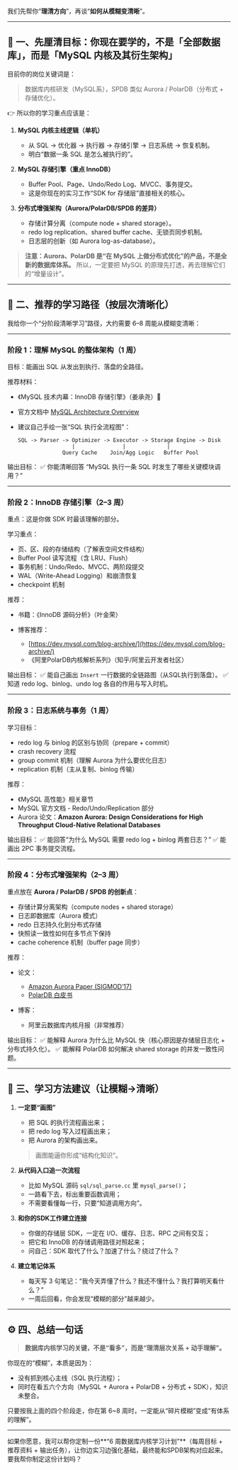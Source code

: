 我们先帮你“**理清方向**”，再谈“**如何从模糊变清晰**”。

---

## 🧭 一、先厘清目标：你现在要学的，不是「全部数据库」，而是「MySQL 内核及其衍生架构」

目前你的岗位关键词是：

> 数据库内核研发（MySQL系），SPDB 类似 Aurora / PolarDB（分布式 + 存储优化）。

👉 所以你的学习重点应该是：

1. **MySQL 内核主线逻辑（单机）**

   * 从 SQL → 优化器 → 执行器 → 存储引擎 → 日志系统 → 恢复机制。
   * 明白“数据一条 SQL 是怎么被执行的”。
2. **MySQL 存储引擎（重点 InnoDB）**

   * Buffer Pool、Page、Undo/Redo Log、MVCC、事务提交。
   * 这是你现在的实习工作“SDK for 存储层”直接相关的核心。
3. **分布式增强架构（Aurora/PolarDB/SPDB 的差异）**

   * 存储计算分离（compute node + shared storage）。
   * redo log replication、shared buffer cache、无锁页同步机制。
   * 日志层的创新（如 Aurora log-as-database）。

> **注意：Aurora、PolarDB 是“在 MySQL 上做分布式优化”的产品，不是全新的数据库体系。**
> 所以，一定要把 MySQL 的原理先打透，再去理解它们的“增量设计”。

---

## 🧩 二、推荐的学习路径（按层次清晰化）

我给你一个“分阶段清晰学习”路径，大约需要 6–8 周能从模糊变清晰：

---

### **阶段 1：理解 MySQL 的整体架构（1 周）**

目标：能画出 SQL 从发出到执行、落盘的全路径。

推荐材料：

* 《MySQL 技术内幕：InnoDB 存储引擎》（姜承尧）📘
* 官方文档中 [MySQL Architecture Overview](https://dev.mysql.com/doc/refman/8.0/en/architecture.html)
* 建议自己手绘一张“SQL 执行全流程图”：

  ```
  SQL -> Parser -> Optimizer -> Executor -> Storage Engine -> Disk
                   |               |             |
                Query Cache    Join/Agg Logic   Buffer Pool
  ```

输出目标：
✅ 你能清晰回答 “MySQL 执行一条 SQL 时发生了哪些关键模块调用？”

---

### **阶段 2：InnoDB 存储引擎（2–3 周）**

重点：这是你做 SDK 时最该理解的部分。

学习重点：

* 页、区、段的存储结构（了解表空间文件结构）
* Buffer Pool 读写流程（含 LRU、Flush）
* 事务机制：Undo/Redo、MVCC、两阶段提交
* WAL（Write-Ahead Logging）和崩溃恢复
* checkpoint 机制

推荐：

* 书籍：《InnoDB 源码分析》（叶金荣）
* 博客推荐：

  * [https://dev.mysql.com/blog-archive/](https://dev.mysql.com/blog-archive/)
  * 《阿里PolarDB内核解析系列》（知乎/阿里云开发者社区）

输出目标：
✅ 能自己画出 `Insert` 一行数据的全链路图（从SQL执行到落盘）。
✅ 知道 redo log、binlog、undo log 各自的作用与写入时机。

---

### **阶段 3：日志系统与事务（1 周）**

学习目标：

* redo log 与 binlog 的区别与协同（prepare + commit）
* crash recovery 流程
* group commit 机制（理解 Aurora 为什么要优化日志）
* replication 机制（主从复制、binlog 传输）

推荐：

* 《MySQL 高性能》相关章节
* MySQL 官方文档 - Redo/Undo/Replication 部分
* Aurora 论文：**Amazon Aurora: Design Considerations for High Throughput Cloud-Native Relational Databases**

输出目标：
✅ 能回答“为什么 MySQL 需要 redo log + binlog 两套日志？”
✅ 能画出 2PC 事务提交流程。

---

### **阶段 4：分布式增强架构（2–3 周）**

重点放在 **Aurora / PolarDB / SPDB 的创新点**：

* 存储计算分离架构（compute nodes + shared storage）
* 日志即数据库（Aurora 模式）
* redo 日志持久化到分布式存储
* 快照读一致性如何在多节点下保持
* cache coherence 机制（buffer page 同步）

推荐：

* 论文：

  * [Amazon Aurora Paper (SIGMOD’17)](https://dl.acm.org/doi/10.1145/3035918.3056101)
  * [PolarDB 白皮书](https://developer.aliyun.com/article/761243)
* 博客：

  * 阿里云数据库内核月报（非常推荐）

输出目标：
✅ 能解释 Aurora 为什么比 MySQL 快（核心原因是存储层日志化 + 分布式持久化）。
✅ 能解释 PolarDB 如何解决 shared storage 的并发一致性问题。

---

## 🧠 三、学习方法建议（让模糊→清晰）

1. **一定要“画图”**

   * 把 SQL 的执行流程画出来；
   * 把 redo log 写入过程画出来；
   * 把 Aurora 的架构画出来。

   > 画图能逼你形成“结构化知识”。

2. **从代码入口追一次流程**

   * 比如 MySQL 源码 `sql/sql_parse.cc` 里 `mysql_parse()`；
   * 一路看下去，标出重要函数调用；
   * 不需要看懂每一行，只要“知道调用方向”。

3. **和你的SDK工作建立连接**

   * 你做的存储层 SDK，一定在 I/O、缓存、日志、RPC 之间有交互；
   * 把它和 InnoDB 的存储调用路径对照起来；
   * 问自己：SDK 取代了什么？加速了什么？绕过了什么？

4. **建立笔记体系**

   * 每天写 3 句笔记：“我今天弄懂了什么？我还不懂什么？我打算明天看什么？”
   * 一周后回看，你会发现“模糊的部分”越来越少。

---

## ⚙️ 四、总结一句话

> **数据库内核学习的关键，不是“看多”，而是“理清层次关系 + 动手理解”。**

你现在的“模糊”，本质是因为：

* 没有抓到核心主线（SQL 执行流程）；
* 同时在看五六个方向（MySQL + Aurora + PolarDB + 分布式 + SDK），知识未整合。

只要按我上面的四个阶段走，你在第 6~8 周时，一定能从“碎片模糊”变成“有体系的理解”。

---

如果你愿意，我可以帮你定制一份**“6 周数据库内核学习计划”**（每周目标 + 推荐资料 + 输出任务），让你边实习边强化基础，最终能和SPDB架构对应起来。
要我帮你制定这份计划吗？
